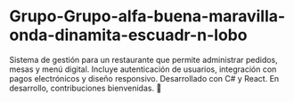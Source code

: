 # Grupo-Grupo-alfa-buena-maravilla-onda-dinamita-escuadr-n-lobo
Sistema de gestión para un restaurante que permite administrar pedidos, mesas y menú digital. Incluye autenticación de usuarios, integración con pagos electrónicos y diseño responsivo. Desarrollado con C# y React. En desarrollo, contribuciones bienvenidas. 🚀
